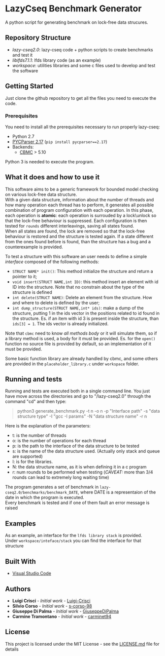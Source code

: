 # LazyCseq Benchmark Generator

A python script for generating benchmark on lock-free data strucures.  

## Repository Structure

- *lazy-cseq2.0*: lazy-cseq code + python scripts to create benchmarks and test it
- *liblfds7.1.1*: lfds library code (as an example)
- *workspace*: utilities libraries and some c files used to develop and test the software

## Getting Started
Just clone the github repository to get all the files you need to execute the code.

### Prerequisites
You need to install all the prerequisites necessary to run properly lazy-cseq:
- Python 2.7
- [PYCParser 2.17](https://github.com/eliben/pycparser) (`pip install pycparser==2.17`)
- Backends:
  + [CBMC](http://www.cprover.org/cbmc/) > 5.10

Python 3 is needed to execute the program.

## What it does and how to use it

This software aims to be a generic framework for bounded model checking on various lock-free data structure.  
With a given data structure, information about the number of threads and how many operation each thread has to perform, it generates all possible combination of program configuration with each operation. In this phase, each operation is **atomic**: each operation is surrouded by a lock\unlock so that the lock-free behaviour is suppressed.
Each configuration is then tested for `rounds` different interleavings, saving all states found.  
When all states are found, the lock are removed so that the lock-free behaviour is restored and the structure is tested again. If a state different from the ones found before is found, than the structure has a bug and a counterexample is provided.

To test a structure with this software an user needs to define a simple *interface* composed of the following methods: 
- `STRUCT NAME* init()`: This method initialize the structure and return a pointer to it;
- `void insert(STRUCT NAME,int ID)`: this method insert an element with id ID into the structure. Note that no constrain about the type of the structure is defined
- `int delete(STRUCT NAME)`: Delete an element from the structure. How and where to delete is defined by the user;
- `int dump_structure(STRUCT NAME,int* ids)`: make a dump of the structure, putting 1 in the ids vector in the positions related to id found in the structure. Es. if an item with id 3 is present inside the structure, than `ids[3] = 1`.  The ids vector is already initialized.  

Note that `cbmc` need to know *all methods body* or it will simulate them, so if a library method is used, a body for it must be provided. Es. for the `open()` function no source file is provided by default, so an implementation of it must be provided.  

Some basic function library are already handled by cbmc, and some others are provided in the `placeholder_library.c` under `workspace` folder.

## Running and tests
Running and tests are executed both in a single command line.
You just have move across the directories and go to "/lazy-cseq2.0" through the command "cd" and then type:
> python3 generate_benchmark.py -t n -o n -p "Interface path" -s "data structure type" -I "gcc -I params" -N "data structure name" -r n

Here is the explanation of the parameters:
- t: is the number of threads
- o: is the number of operations for each thread
- p: is the path to the interface of the data structure to be tested
- s: is the name of the data structure used. (Actually only stack and queue are supported)
- I: is for the libraries.
- N: the data structure name, as it is when defining it in a c program
- r: num rounds to be performed when testing (*CAVEAT:* more than 3/4 rounds can lead to extremely long waiting time)

The program generates a set of benchmark in `lazy-cseq2.0/benchmarks/benchmark_DATE`, where DATE is a representaion of the date in which the program is executed.  
Every benchmark is tested and if one of them fault an error message is raised

## Examples

As an example, an interface for the `lfds library stack` is provided.  
Under `workspace/inteface/stack` you can find the interface for that structure

## Built With
* [Visual Studio Code](https://code.visualstudio.com/) 

## Authors
* **Luigi Crisci** - *Initial work* - [Luigi-Crisci](https://github.com/Luigi-Crisci)
* **Silvio Corso** - *Initial work* - [s-corso-98](https://github.com/s-corso-98)
* **Giuseppe Di Palma** - *Initial work* - [GiuseppeDiPalma](https://github.com/GiuseppeDiPalma)
* **Carmine Tramontano** - *Initial work* - [carminet94](https://github.com/carminet94)

## License

This project is licensed under the MIT License - see the [LICENSE.md](LICENSE.md) file for details

